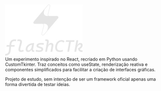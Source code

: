 <img src="public/logo.png" alt="Descrição" width="250"/>
<br>
Um experimento inspirado no React, recriado em Python usando CustomTkinter.
Traz conceitos como useState, renderização reativa e componentes simplificados para facilitar a criação de interfaces gráficas.

Projeto de estudo, sem intenção de ser um framework oficial apenas uma forma divertida de testar ideias.
